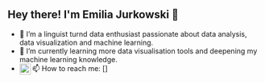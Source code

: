 ## Hey there! I'm Emilia Jurkowski 👋
- 👀 I’m a linguist turnd data enthusiast passionate about data analysis, data visualization and machine learning.
- 🌱 I’m currently learning more data visualisation tools and deepening my machine learning knowledge.
- 📫 How to reach me:
[<img align="left" alt="audhiaprilliant | LinkedIn" width="22px" src="https://cdn.jsdelivr.net/npm/simple-icons@v3/icons/linkedin.svg" />]


<!---
emiliajk/emiliajk is a ✨ special ✨ repository because its `README.md` (this file) appears on your GitHub profile.
You can click the Preview link to take a look at your changes.
--->
